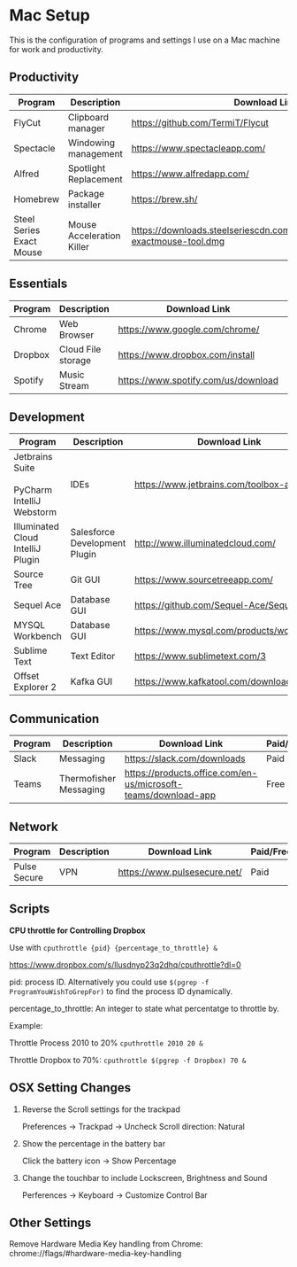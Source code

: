 # Mac Setup
This is the configuration of programs and settings I use on a Mac machine for work and productivity. 

## Productivity
| **Program**                                             | **Description**               | **Download Link**                                              | **Paid/Free** |
| ------------------------------------------------------- | ----------------------------- | -------------------------------------------------------------- | ------------- |
| FlyCut                                                  | Clipboard manager             | https://github.com/TermiT/Flycut                               | Free          |
| Spectacle                                               | Windowing management          | https://www.spectacleapp.com/                                  | Free          |
| Alfred                                                  | Spotlight Replacement         | https://www.alfredapp.com/                                     | Free          |
| Homebrew                                                | Package installer             | https://brew.sh/                                               | Free          |
| Steel Series Exact Mouse | Mouse Acceleration Killer | https://downloads.steelseriescdn.com/drivers/tools/steelseries-exactmouse-tool.dmg | Free |

## Essentials
| **Program**                                             | **Description**               | **Download Link**                                              | **Paid/Free** |
| ------------------------------------------------------- | ----------------------------- | -------------------------------------------------------------- | ------------- |
| Chrome                                                  | Web Browser                   | https://www.google.com/chrome/                                 | Free          |
| Dropbox                                                 | Cloud File storage            | https://www.dropbox.com/install                                | Paid          |
| Spotify                                                 | Music Stream                  | https://www.spotify.com/us/download                            | Paid          |


## Development
| **Program**                                             | **Description**               | **Download Link**                                              | **Paid/Free** |
| ------------------------------------------------------- | ----------------------------- | -------------------------------------------------------------- | ------------- |
| Jetbrains Suite <br><br>PyCharm<br>IntelliJ<br>Webstorm | IDEs                          | https://www.jetbrains.com/toolbox-app/                         | Paid          |
| Illuminated Cloud IntelliJ Plugin                       | Salesforce Development Plugin | http://www.illuminatedcloud.com/                               | Paid          |
| Source Tree                                             | Git GUI                       | https://www.sourcetreeapp.com/                                 | Free          |
| Sequel Ace                                              | Database GUI                  | https://github.com/Sequel-Ace/Sequel-Ace                                     | Free          |
| MYSQL Workbench                                         | Database GUI                   | https://www.mysql.com/products/workbench                      | Free          |
| Sublime Text                                            | Text Editor                   | https://www.sublimetext.com/3                                  | Free          |
| Offset Explorer 2                                       | Kafka GUI                   | https://www.kafkatool.com/download.html                                  | Free          |


## Communication
| **Program**                                             | **Description**               | **Download Link**                                              | **Paid/Free** |
| ------------------------------------------------------- | ----------------------------- | -------------------------------------------------------------- | ------------- |
| Slack                                                   | Messaging                     | https://slack.com/downloads                                    | Paid          |
| Teams                                                   | Thermofisher Messaging        | https://products.office.com/en-us/microsoft-teams/download-app | Free          |

## Network
| **Program**                                             | **Description**               | **Download Link**                                              | **Paid/Free** |
| ------------------------------------------------------- | ----------------------------- | -------------------------------------------------------------- | ------------- |
| Pulse Secure                                            | VPN                           | https://www.pulsesecure.net/                                   | Paid          |


## Scripts

**CPU throttle for Controlling Dropbox**  

Use with `cputhrottle {pid} {percentage_to_throttle} &`  

https://www.dropbox.com/s/llusdnyp23q2dhq/cputhrottle?dl=0  

   pid: process ID. Alternatively you could use `$(pgrep -f ProgramYouWishToGrepFor)` to find the process ID dynamically.  

   percentage_to_throttle: An integer to state what percentatge to throttle by.  

   Example:  

   Throttle Process 2010 to 20% `cputhrottle 2010 20 &`  

   Throttle Dropbox to 70%: `cputhrottle $(pgrep -f Dropbox) 70 &`  



## OSX Setting Changes

1. Reverse the Scroll settings for the trackpad

   Preferences -> Trackpad -> Uncheck Scroll direction: Natural
2. Show the percentage in the battery bar

   Click the battery icon -> Show Percentage
3. Change the touchbar to include Lockscreen, Brightness and Sound

   Perferences -> Keyboard -> Customize Control Bar
   
   
## Other Settings   

Remove Hardware Media Key handling from Chrome: chrome://flags/#hardware-media-key-handling
